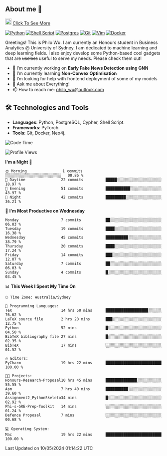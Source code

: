 ## About me 🤗

<a href="#"><img src="https://media.giphy.com/media/hvRJCLFzcasrR4ia7z/giphy.gif" width="20px" height="20px"></a> [Click To See More](https://philowu.notion.site/philowu/Philo-Hao-Wu-8bc7b2a81217493399d7db22df70fbfd)

[![Python](https://img.shields.io/badge/python-3670A0?style=for-the-badge&logo=python&logoColor=ffdd54)](#)
[![Shell Script](https://img.shields.io/badge/shell_script-%23121011.svg?style=for-the-badge&logo=gnu-bash&logoColor=white)](#)
[![Postgres](https://img.shields.io/badge/postgres-%23316192.svg?style=for-the-badge&logo=postgresql&logoColor=white)](#)
[![Git](https://img.shields.io/badge/git-%23F05033.svg?style=for-the-badge&logo=git&logoColor=white)](#)
[![Vim](https://img.shields.io/badge/VIM-%2311AB00.svg?style=for-the-badge&logo=vim&logoColor=white)](#)
[![Docker](https://img.shields.io/badge/docker-%230db7ed.svg?style=for-the-badge&logo=docker&logoColor=white)](#)

Greetings! This is Philo Wu. I am currently an Honours student in Business Analytics \@ University of Sydney. I am dedicated to machine learning and deep learning fields. I also enjoy develop some Python-based cool gadgets that are ~~useless~~ useful to serve my needs. Please check them out!

- 🔭 I’m currently working on **Early Fake News Detection using GNN**
- 🌱 I’m currently learning **Non-Convex Optimisation**
- 🤔 I’m looking for help with frontend deployment of some of my models
- 💬 Ask me about Everything!
- 📫 How to reach me: philo_wu@outlook.com

## 🛠 Technologies and Tools
- **Languages**: Python, PostgreSQL, Cypher, Shell Script.
- **Frameworks**: PyTorch.
- **Tools**: Git, Docker, Neo4j.

<!--START_SECTION:waka-->
![Code Time](http://img.shields.io/badge/Code%20Time-134%20hrs%2051%20mins-blue)

![Profile Views](http://img.shields.io/badge/Profile%20Views-0-blue)

**I'm a Night 🦉** 

```text
🌞 Morning                1 commits           ░░░░░░░░░░░░░░░░░░░░░░░░░   00.86 % 
🌆 Daytime                22 commits          █████░░░░░░░░░░░░░░░░░░░░   18.97 % 
🌃 Evening                51 commits          ███████████░░░░░░░░░░░░░░   43.97 % 
🌙 Night                  42 commits          █████████░░░░░░░░░░░░░░░░   36.21 % 
```
📅 **I'm Most Productive on Wednesday** 

```text
Monday                   7 commits           ██░░░░░░░░░░░░░░░░░░░░░░░   06.03 % 
Tuesday                  19 commits          ████░░░░░░░░░░░░░░░░░░░░░   16.38 % 
Wednesday                45 commits          ██████████░░░░░░░░░░░░░░░   38.79 % 
Thursday                 20 commits          ████░░░░░░░░░░░░░░░░░░░░░   17.24 % 
Friday                   14 commits          ███░░░░░░░░░░░░░░░░░░░░░░   12.07 % 
Saturday                 7 commits           ██░░░░░░░░░░░░░░░░░░░░░░░   06.03 % 
Sunday                   4 commits           █░░░░░░░░░░░░░░░░░░░░░░░░   03.45 % 
```


📊 **This Week I Spent My Time On** 

```text
🕑︎ Time Zone: Australia/Sydney

💬 Programming Languages: 
TeX                      14 hrs 50 mins      ███████████████████░░░░░░   76.62 % 
LaTeX source file        2 hrs 28 mins       ███░░░░░░░░░░░░░░░░░░░░░░   12.75 % 
Python                   52 mins             █░░░░░░░░░░░░░░░░░░░░░░░░   04.50 % 
BibTeX bibliography file 27 mins             █░░░░░░░░░░░░░░░░░░░░░░░░   02.35 % 
BibTeX                   17 mins             ░░░░░░░░░░░░░░░░░░░░░░░░░   01.52 % 

🔥 Editors: 
PyCharm                  19 hrs 22 mins      █████████████████████████   100.00 % 

🐱‍💻 Projects: 
Honours-Research-Proposal10 hrs 45 mins      ██████████████░░░░░░░░░░░   55.55 % 
Asm                      7 hrs 40 mins       ██████████░░░░░░░░░░░░░░░   39.60 % 
Assignment2_PythonSkeleto34 mins             █░░░░░░░░░░░░░░░░░░░░░░░░   02.92 % 
Phi-s-GRE-Prep-Toolkit   14 mins             ░░░░░░░░░░░░░░░░░░░░░░░░░   01.24 % 
Defence Proposal         7 mins              ░░░░░░░░░░░░░░░░░░░░░░░░░   00.68 % 

💻 Operating System: 
Mac                      19 hrs 22 mins      █████████████████████████   100.00 % 
```


 Last Updated on 10/05/2024 01:14:22 UTC
<!--END_SECTION:waka-->
